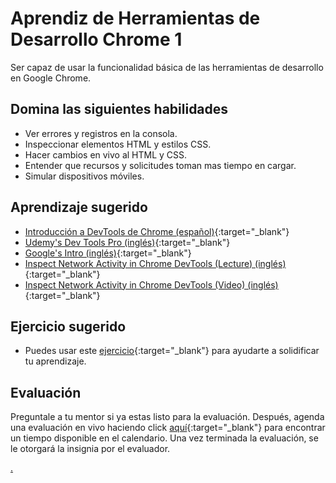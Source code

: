 # Aprendiz de Herramientas de Desarrollo Chrome 1

Ser capaz de usar la funcionalidad básica de las herramientas de desarrollo en Google Chrome.

## Domina las siguientes habilidades

* Ver errores y registros en la consola.
* Inspeccionar elementos HTML y estilos CSS.
* Hacer cambios en vivo al HTML y CSS.
* Entender que recursos y solicitudes toman mas tiempo en cargar.
* Simular dispositivos móviles.

## Aprendizaje sugerido

* [Introducción a DevTools de Chrome (español)](https://www.youtube.com/watch?v=fxfeGzQDcS4){:target="_blank"}
* [Udemy's Dev Tools Pro (inglés)](https://www.udemy.com/course/devtools-2017-the-basics-of-chrome-developer-tools/){:target="_blank"}
* [Google's Intro (inglés)](https://developers.google.com/web/tools/chrome-devtools){:target="_blank"}
* [Inspect Network Activity in Chrome DevTools (Lecture) (inglés)](https://developers.google.com/web/tools/chrome-devtools/network){:target="_blank"}
* [Inspect Network Activity in Chrome DevTools (Video) (inglés)](https://www.youtube.com/watch?v=e1gAyQuIFQo){:target="_blank"}

## Ejercicio sugerido

- Puedes usar este [ejercicio](https://docs.google.com/document/d/1WEpcZh0alQ8WbJLARqf77TtZGlmOFccUIEs6Zp0qJ1E/edit){:target="\_blank"} para ayudarte a solidificar tu aprendizaje.

## Evaluación

Preguntale a tu mentor si ya estas listo para la evaluación. Después, agenda una evaluación en vivo haciendo click [aquí](https://webdev.codex.academy/mastery-eval-1-first-steps?a1=Chrome%20Dev%20Tools%20Learner%201&a2=CwCMwmY-RIOhHS-KOb12oA){:target="_blank"} para encontrar un tiempo disponible en el calendario. Una vez terminada la evaluación, se le otorgará la insignia por el evaluador.

[.](level-1)